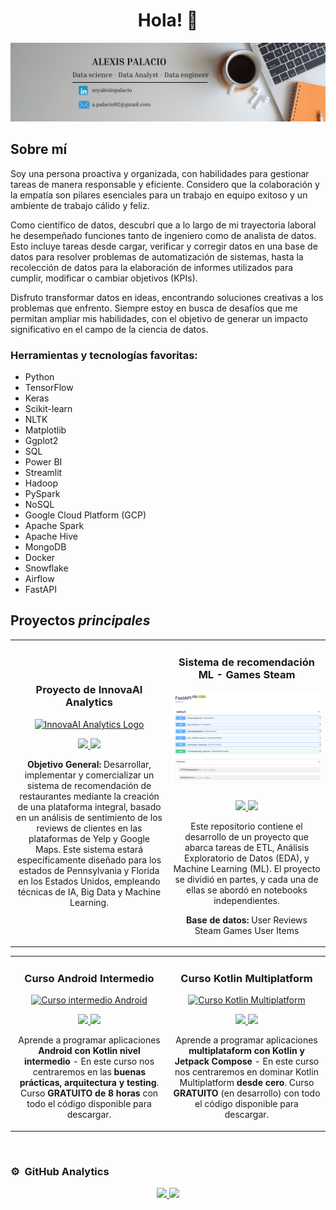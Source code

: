 <div align="center">
  <h1 align="center">Hola! 👋</h1>
</div>

![banner](https://github.com/soyalexis/soyalexis/blob/master/Banner%20de%20Linkedin%20para%20Copywriter%20Moderno%20Neutral.png)

## Sobre mí

Soy una persona proactiva y organizada, con habilidades para gestionar tareas de manera responsable y eficiente. Considero que la colaboración y la empatía son pilares esenciales para un trabajo en equipo exitoso y un ambiente de trabajo cálido y feliz. 

Como científico de datos, descubrí que a lo largo de mi trayectoria laboral he desempeñado funciones tanto de ingeniero como de analista de datos. Esto incluye tareas desde cargar, verificar y corregir datos en una base de datos para resolver problemas de automatización de sistemas, hasta la recolección de datos para la elaboración de informes utilizados para cumplir, modificar o cambiar objetivos (KPIs).

Disfruto transformar datos en ideas, encontrando soluciones creativas a los problemas que enfrento. Siempre estoy en busca de desafíos que me permitan ampliar mis habilidades, con el objetivo de generar un impacto significativo en el campo de la ciencia de datos.

### Herramientas y tecnologías favoritas: 
- Python
- TensorFlow
- Keras
- Scikit-learn
- NLTK
- Matplotlib
- Ggplot2
- SQL
- Power BI
- Streamlit
- Hadoop
- PySpark
- NoSQL
- Google Cloud Platform (GCP)
- Apache Spark
- Apache Hive
- MongoDB
- Docker
- Snowflake
- Airflow
- FastAPI

## Proyectos *principales*

<table>
  <tr>
    <td width="50%">
      <h3 align="center">Proyecto de InnovaAI Analytics</h3>
      <div align="center">
        <a href="https://github.com/mreliflores/PF-Henry" target="_blank">
          <img src="https://github.com/mreliflores/PF-Henry/blob/main/assets/innovaLogo.jpeg" width="400" alt="InnovaAI Analytics Logo">
        </a>
        <p>
          <a href="https://github.com/mreliflores/PF-Henry/blob/main/Sprint%233/streamlit/google_final.py" target="_blank">
            <img src="https://img.shields.io/badge/C%C3%93DIGO-D3D3D3?style=for-the-badge&logo=github&logoColor=black">
          </a>
          <a href="https://www.youtube.com/watch?v=wnFXm65zQrw" target="_blank">
            <img src="https://img.shields.io/badge/-Youtube-D3D3D3?style=for-the-badge">
          </a>
        </p>
        <p><strong>Objetivo General:</strong> Desarrollar, implementar y comercializar un sistema de recomendación de restaurantes mediante la creación de una plataforma integral, basado en un análisis de sentimiento de los reviews de clientes en las plataformas de Yelp y Google Maps. Este sistema estará específicamente diseñado para los estados de Pennsylvania y Florida en los Estados Unidos, empleando técnicas de IA, Big Data y Machine Learning.</p>
      </div>
    </td>
    <td width="50%">
      <h3 align="center">Sistema de recomendación ML - Games Steam</h3>
      <div align="center">                                       
        <a href="https://github.com/soyalexis/pi_palacioalexis" target="_blank">
          <img src="https://github.com/soyalexis/pi_palacioalexis/blob/master/Captura.PNG" width="400" alt="Sistema de recomendación ML - Games Steam">
        </a>
        <p>
          <a href="https://github.com/soyalexis/pi_palacioalexis/blob/master/main.py" target="_blank">
            <img src="https://img.shields.io/badge/C%C3%93DIGO-D3D3D3?style=for-the-badge&logo=github&logoColor=black">
          </a>
          <a href="https://youtu.be/mtsgqxSOVO0" target="_blank">
            <img src="https://img.shields.io/badge/-Youtube-D3D3D3?style=for-the-badge">
          </a>
        </p>
        <p>Este repositorio contiene el desarrollo de un proyecto que abarca tareas de ETL, Análisis Exploratorio de Datos (EDA), y Machine Learning (ML). El proyecto se dividió en partes, y cada una de ellas se abordó en notebooks independientes.</p>
        <p><strong>Base de datos:</strong> User Reviews Steam Games User Items</p>
      </div>                                                             
    </td>
  </tr> 
</table>



<table>
<tr>
<td width="50%">
<h3 align="center">Curso Android Intermedio</h3>
<div align="center">
<a href="https://github.com/ArisGuimera/Android-Expert-Intermedio" target="_blank"><img src="https://i.imgur.com/V48W0sU.jpg" width="400" alt="Curso intermedio Android"></a>
<p>
<a href="https://github.com/ArisGuimera/Android-Expert-Intermedio" target="_blank">
<img src="https://img.shields.io/badge/CÓDIGO-ff9?style=for-the-badge&logo=github&logoColor=black">
</a>
<a href="https://www.youtube.com/watch?v=wnFXm65zQrw" target="_blank">
<img src="https://img.shields.io/badge/-Youtube-green?style=for-the-badge&color=fbfc40">
</a>
</p>
<p>Aprende a programar aplicaciones <strong>Android con Kotlin nivel intermedio</strong> - En este curso nos centraremos en las <strong>buenas prácticas, arquitectura y testing</strong>. Curso <strong>GRATUITO de 8 horas</strong> con todo el código disponible para descargar.</p>
</div>
                                                                                      
</td>       

<td width="50%">
<h3 align="center">Curso Kotlin Multiplatform</h3>
<div align="center">
<a href="https://github.com/ArisGuimera/Curso-Kotlin-Multiplatform" target="_blank"><img src="https://i.imgur.com/nDDp1Ra.jpg" width="400" alt="Curso Kotlin Multiplatform"></a>
<p>
<a href="https://github.com/ArisGuimera/Curso-Kotlin-Multiplatform" target="_blank">
<img src="https://img.shields.io/badge/C%C3%93DIGO-cfaae0?style=for-the-badge&logo=github&logoColor=black">
</a>
<a href="https://youtube.com/playlist?list=PL8ie04dqq7_NUvBcMMosVRAbqZDWmRzX3&si=FdS-Z07ZFAUjDHAE" target="_blank">
<img src="https://img.shields.io/badge/-Youtube-green?style=for-the-badge&color=ff00f4">
</a>
</p>
<p>Aprende a programar aplicaciones <strong>multiplataform con Kotlin y Jetpack Compose</strong> - En este curso nos centraremos en dominar Kotlin Multiplatform <strong>desde cero</strong>. Curso <strong>GRATUITO</strong> (en desarrollo) con todo el código disponible para descargar.</p>
</div>
                                                                                      
</td>  
</table>                                                                                 
</div>
<br>

### ⚙️ &nbsp;GitHub Analytics

<p align="center">
<a href="https://github.com/ArisGuimera">
  <img height="180em" src="https://github-readme-stats-eight-theta.vercel.app/api?username=ArisGuimera&show_icons=true&theme=algolia&include_all_commits=true&count_private=true"/>
  <img height="180em" src="https://github-readme-stats-eight-theta.vercel.app/api/top-langs/?username=ArisGuimera&layout=compact&langs_count=8&theme=algolia"/>
</a>
</p>

